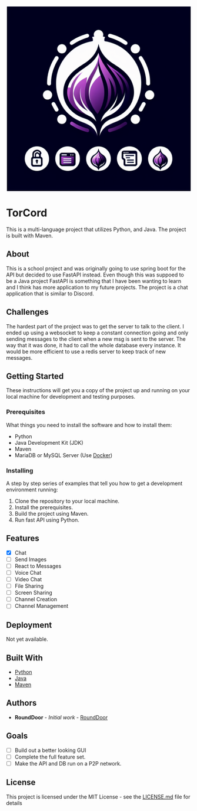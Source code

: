 <p align="center">
  <img src="TorCord.png" width="500" height="500">
</p>

# TorCord

This is a multi-language project that utilizes Python, and Java. The project is built with Maven.

## About
This is a school project and was originally going to use spring boot for the API but decided to use FastAPI instead. Even though this was suppoed to be a Java project FastAPI is something that I have been wanting to learn and I think has more application to my future projects. The project is a chat application that is similar to Discord.

## Challenges 
The hardest part of the project was to get the server to talk to the client. I ended up using a websocket to keep a constant connection going and only sending messages to the client when a new msg is sent to the server. The way that it was done, it had to call the whole database every instance. It would be more efficient to use a redis server to keep track of new messages.

## Getting Started

These instructions will get you a copy of the project up and running on your local machine for development and testing purposes.


### Prerequisites

What things you need to install the software and how to install them:

- Python
- Java Development Kit (JDK)
- Maven
- MariaDB or MySQL Server (Use [Docker](https://hub.docker.com/_/mariadb))

### Installing

A step by step series of examples that tell you how to get a development environment running:

1. Clone the repository to your local machine.
2. Install the prerequisites.
3. Build the project using Maven.
4. Run fast API using Python.

## Features

- [x] Chat
- [ ] Send Images
- [ ] React to Messages
- [ ] Voice Chat
- [ ] Video Chat
- [ ] File Sharing
- [ ] Screen Sharing
- [ ] Channel Creation
- [ ] Channel Management

## Deployment

Not yet available.

## Built With

- [Python](https://www.python.org/)
- [Java](https://www.oracle.com/java/)
- [Maven](https://maven.apache.org/)

## Authors

- **RoundDoor** - *Initial work* - [RoundDoor](https://github.com/rounddoor)

## Goals

- [ ] Build out a better looking GUI 
- [ ] Complete the full feature set.
- [ ] Make the API and DB run on a P2P network.

## License

This project is licensed under the MIT License - see the [LICENSE.md](LICENSE.md) file for details
